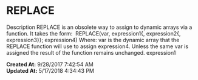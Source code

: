 # REPLACE

Description REPLACE is an obsolete way to assign to dynamic arrays via a function. It takes the form:  REPLACE(var, expression1{, expression2{, expression3}}; expression4) Where: var is the dynamic array that the REPLACE function will use to assign expression4. Unless the same var is assigned the result of the function remains unchanged. expression1  

**Created At:** 9/28/2017 7:42:54 AM  
**Updated At:** 5/17/2018 4:34:43 PM  

